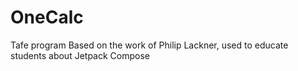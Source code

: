 # OneCalc
Tafe program
Based on the work of Philip Lackner, used to educate students about Jetpack Compose
